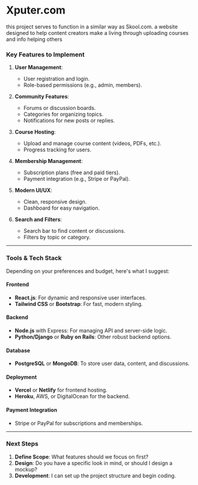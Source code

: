 # Xputer.com
this project serves to function in a similar way as Skool.com. a website designed to help content creators make a living through uploading courses and info helping others 



### Key Features to Implement
1. **User Management**:
   - User registration and login.
   - Role-based permissions (e.g., admin, members).

2. **Community Features**:
   - Forums or discussion boards.
   - Categories for organizing topics.
   - Notifications for new posts or replies.

3. **Course Hosting**:
   - Upload and manage course content (videos, PDFs, etc.).
   - Progress tracking for users.

4. **Membership Management**:
   - Subscription plans (free and paid tiers).
   - Payment integration (e.g., Stripe or PayPal).

5. **Modern UI/UX**:
   - Clean, responsive design.
   - Dashboard for easy navigation.

6. **Search and Filters**:
   - Search bar to find content or discussions.
   - Filters by topic or category.

---

### Tools & Tech Stack
Depending on your preferences and budget, here's what I suggest:

#### Frontend
- **React.js**: For dynamic and responsive user interfaces.
- **Tailwind CSS** or **Bootstrap**: For fast, modern styling.

#### Backend
- **Node.js** with Express: For managing API and server-side logic.
- **Python/Django** or **Ruby on Rails**: Other robust backend options.

#### Database
- **PostgreSQL** or **MongoDB**: To store user data, content, and discussions.

#### Deployment
- **Vercel** or **Netlify** for frontend hosting.
- **Heroku**, AWS, or DigitalOcean for the backend.

#### Payment Integration
- Stripe or PayPal for subscriptions and memberships.

---

### Next Steps
1. **Define Scope**: What features should we focus on first?
2. **Design**: Do you have a specific look in mind, or should I design a mockup?
3. **Development**: I can set up the project structure and begin coding.

